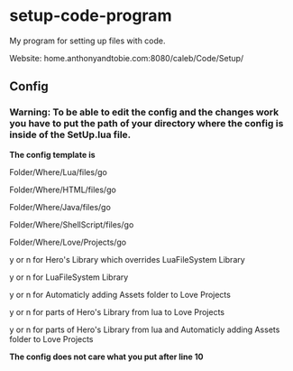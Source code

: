 # setup-code-program
My program for setting up files with code.

Website: home.anthonyandtobie.com:8080/caleb/Code/Setup/

## Config

### Warning: To be able to edit the config and the changes work you have to put the path of your directory where the config is inside of the SetUp.lua file.

**The config template is**

Folder/Where/Lua/files/go

Folder/Where/HTML/files/go

Folder/Where/Java/files/go

Folder/Where/ShellScript/files/go

Folder/Where/Love/Projects/go

y or n for Hero's Library which overrides LuaFileSystem Library

y or n for LuaFileSystem Library

y or n for Automaticly adding Assets folder to Love Projects

y or n for parts of Hero's Library from lua to Love Projects

y or n for parts of Hero's Library from lua and Automaticly adding Assets folder to Love Projects

**The config does not care what you put after line 10**
